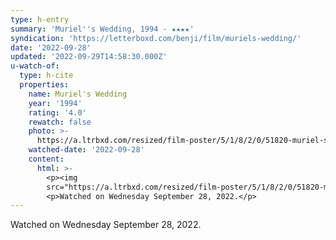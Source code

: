 ```yaml
---
type: h-entry
summary: 'Muriel''s Wedding, 1994 - ★★★★'
syndication: 'https://letterboxd.com/benji/film/muriels-wedding/'
date: '2022-09-28'
updated: '2022-09-29T14:58:30.000Z'
u-watch-of:
  type: h-cite
  properties:
    name: Muriel's Wedding
    year: '1994'
    rating: '4.0'
    rewatch: false
    photo: >-
      https://a.ltrbxd.com/resized/film-poster/5/1/8/2/0/51820-muriel-s-wedding-0-600-0-900-crop.jpg?v=1350141e11
    watched-date: '2022-09-28'
    content:
      html: >-
        <p><img
        src="https://a.ltrbxd.com/resized/film-poster/5/1/8/2/0/51820-muriel-s-wedding-0-600-0-900-crop.jpg?v=1350141e11"/></p>
        <p>Watched on Wednesday September 28, 2022.</p>
---
```

Watched on Wednesday September 28, 2022.

